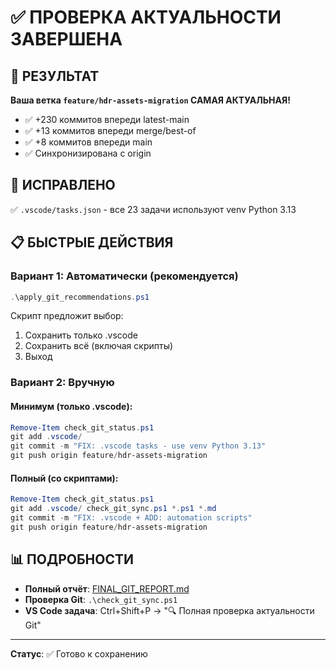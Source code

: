 # ✅ ПРОВЕРКА АКТУАЛЬНОСТИ ЗАВЕРШЕНА

## 🎯 РЕЗУЛЬТАТ
**Ваша ветка `feature/hdr-assets-migration` САМАЯ АКТУАЛЬНАЯ!**
- ✅ +230 коммитов впереди latest-main
- ✅ +13 коммитов впереди merge/best-of
- ✅ +8 коммитов впереди main
- ✅ Синхронизирована с origin

## 🔧 ИСПРАВЛЕНО
✅ `.vscode/tasks.json` - все 23 задачи используют venv Python 3.13

## 📋 БЫСТРЫЕ ДЕЙСТВИЯ

### Вариант 1: Автоматически (рекомендуется)
```powershell
.\apply_git_recommendations.ps1
```
Скрипт предложит выбор:
1. Сохранить только .vscode
2. Сохранить всё (включая скрипты)
3. Выход

### Вариант 2: Вручную

#### Минимум (только .vscode):
```powershell
Remove-Item check_git_status.ps1
git add .vscode/
git commit -m "FIX: .vscode tasks - use venv Python 3.13"
git push origin feature/hdr-assets-migration
```

#### Полный (со скриптами):
```powershell
Remove-Item check_git_status.ps1
git add .vscode/ check_git_sync.ps1 *.ps1 *.md
git commit -m "FIX: .vscode + ADD: automation scripts"
git push origin feature/hdr-assets-migration
```

## 📊 ПОДРОБНОСТИ
- **Полный отчёт**: [FINAL_GIT_REPORT.md](FINAL_GIT_REPORT.md)
- **Проверка Git**: `.\check_git_sync.ps1`
- **VS Code задача**: Ctrl+Shift+P → "🔍 Полная проверка актуальности Git"

---
**Статус**: ✅ Готово к сохранению
